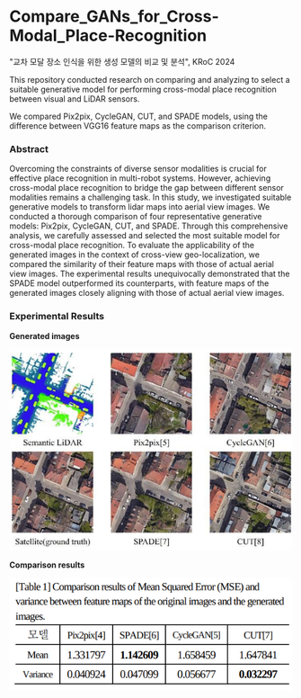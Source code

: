 # Compare_GANs_for_Cross-Modal_Place-Recognition

"교차 모달 장소 인식을 위한 생성 모델의 비교 및 분석", KRoC 2024  

This repository conducted research on comparing and analyzing to select a suitable generative model for performing cross-modal place recognition between visual and LiDAR sensors.  

We compared Pix2pix, CycleGAN, CUT, and SPADE models, using the difference between VGG16 feature maps as the comparison criterion.


### Abstract
Overcoming the constraints of diverse sensor modalities is crucial for effective place recognition in multi-robot systems. However, achieving cross-modal place recognition to bridge the gap between different sensor modalities remains a challenging task. In this study, we investigated suitable generative models to transform lidar maps into aerial view images. We conducted a thorough comparison of four representative generative models: Pix2pix, CycleGAN, CUT, and SPADE. Through this comprehensive analysis, we carefully assessed and selected the most suitable model for cross-modal place recognition. To evaluate the applicability of the generated images in the context of cross-view geo-localization, we compared the similarity of their feature maps with those of actual aerial view images. The experimental results unequivocally demonstrated that the SPADE model outperformed its counterparts, with feature maps of the generated images closely aligning with those of actual aerial view images.

### Experimental Results
**Generated images**
<p align="left">
  <img width=550" src="KRoC_images.png">
</p>

**Comparison results**
<p align="left">
  <img width=550" src="KRoC_table.png">
</p>
